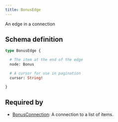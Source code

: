 ```yaml
---
title: BonusEdge
---
```


An edge in a connection

## Schema definition
```graphql
type BonusEdge {

  # The item at the end of the edge
  node: Bonus 

  # A cursor for use in pagination
  cursor: String! 

}
```
## Required by
* [BonusConnection](graphql/schema/bonusconnection.md): A connection to a list of items.
